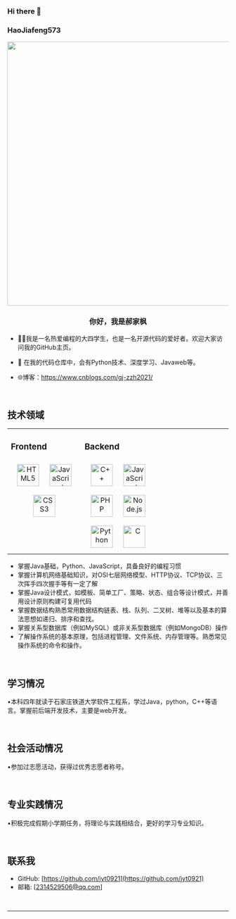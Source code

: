 ### Hi there 👋



### HaoJiafeng573  
<div align="center">
<img src="https://rishavanand.github.io/static/images/greetings.gif" align="center" height="" width="600" />
</div>  
  

### <div align="center">你好，我是郝家枫</div>  
  

- 👩‍🎓我是一名热爱编程的大四学生，也是一名开源代码的爱好者。欢迎大家访问我的GitHub主页。  
  

- 🌱 在我的代码仓库中，会有Python技术、深度学习、Javaweb等。  
  

- 🌐博客：https://www.cnblogs.com/gj-zzh2021/  
  

  
  

<br/>  


## 技术领域  
<table><tr><td valign="top" width="33%">


### Frontend  
<div align="center">  
<a href="https://en.wikipedia.org/wiki/HTML5" target="_blank"><img style="margin: 10px" src="https://profilinator.rishav.dev/skills-assets/html5-original-wordmark.svg" alt="HTML5" height="50" /></a>  
<a href="https://www.javascript.com/" target="_blank"><img style="margin: 10px" src="https://profilinator.rishav.dev/skills-assets/javascript-original.svg" alt="JavaScript" height="50" /></a>  
<a href="https://www.w3schools.com/css/" target="_blank"><img style="margin: 10px" src="https://profilinator.rishav.dev/skills-assets/css3-original-wordmark.svg" alt="CSS3" height="50" /></a>  
</div>

</td><td valign="top" width="33%">




### Backend  
<div align="center">  
<a href="https://www.cplusplus.com/" target="_blank"><img style="margin: 10px" src="https://profilinator.rishav.dev/skills-assets/cplusplus-original.svg" alt="C++" height="50" /></a>  
<a href="https://www.javascript.com/" target="_blank"><img style="margin: 10px" src="https://profilinator.rishav.dev/skills-assets/javascript-original.svg" alt="JavaScript" height="50" /></a>  
<a href="https://www.php.net/" target="_blank"><img style="margin: 10px" src="https://profilinator.rishav.dev/skills-assets/php-original.svg" alt="PHP" height="50" /></a>  
<a href="https://nodejs.org/" target="_blank"><img style="margin: 10px" src="https://profilinator.rishav.dev/skills-assets/nodejs-original-wordmark.svg" alt="Node.js" height="50" /></a>  
<a href="https://www.python.org/" target="_blank"><img style="margin: 10px" src="https://profilinator.rishav.dev/skills-assets/python-original.svg" alt="Python" height="50" /></a>  
<a href="https://www.cprogramming.com/" target="_blank"><img style="margin: 10px" src="https://profilinator.rishav.dev/skills-assets/c-original.svg" alt="C" height="50" /></a>  
</div>

</td><td valign="top" width="33%">



</td></tr></table>  

 -  掌握Java基础，Python、JavaScript，具备良好的编程习惯
 -  掌握计算机网络基础知识，对OSI七层网络模型、HTTP协议、TCP协议、三次挥手四次握手等有一定了解 
 -	掌握Java设计模式，如模板、简单工厂、策略、状态、组合等设计模式，并善用设计原则构建可复用代码
 -	掌握数据结构熟悉常用数据结构链表、栈、队列、二叉树、堆等以及基本的算法思想如递归、排序和查找。
 -	掌握关系型数据库（例如MySQL）或非关系型数据库（例如MongoDB）操作
 -	了解操作系统的基本原理，包括进程管理、文件系统、内存管理等。熟悉常见操作系统的命令和操作。

<br/>  

##  学习情况


•本科四年就读于石家庄铁道大学软件工程系，学过Java，python，C++等语言。掌握前后端开发技术，主要是web开发。

<br/>

##  社会活动情况


•参加过志愿活动，获得过优秀志愿者称号。

<br/>

##  专业实践情况


•积极完成假期小学期任务，将理论与实践相结合，更好的学习专业知识。

<br/>



## 联系我

- GitHub: [https://github.com/jyt0921](https://github.com/jyt0921)
- 邮箱: [2314529506@qq.com]
 
  


  
  

<br/>  





----


